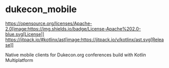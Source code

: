 # dukecon_mobile

https://opensource.org/licenses/Apache-2.0[image:https://img.shields.io/badge/License-Apache%202.0-blue.svg[License]]
https://jitpack.io/#kotlinx/ast[image:https://jitpack.io/v/kotlinx/ast.svg[Release]]

Native mobile clients for Dukecon.org conferences build with Kotlin Multiplatform
